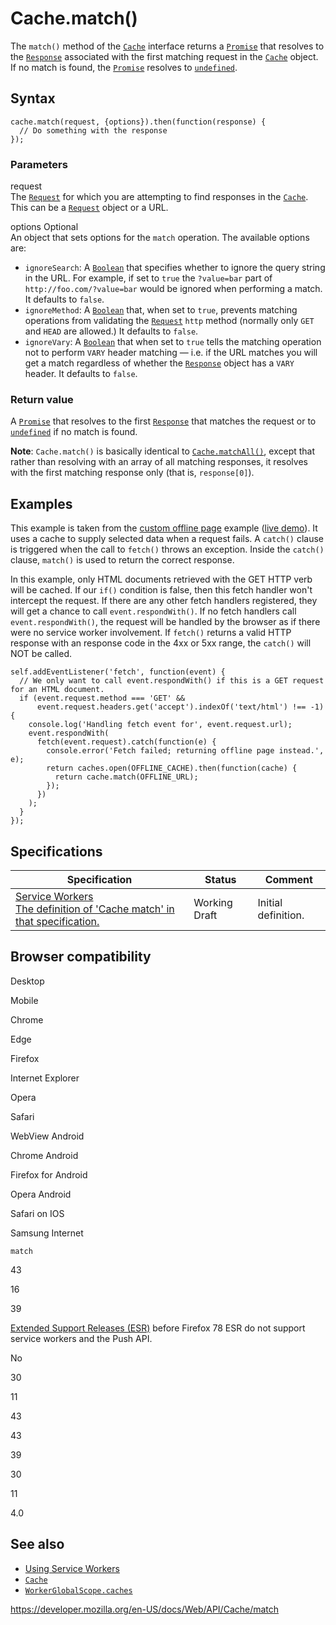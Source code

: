 # Cache.match()

The `match()` method of the [`Cache`](../cache) interface returns a [`Promise`](https://developer.mozilla.org/en-US/docs/Web/JavaScript/Reference/Global_Objects/Promise) that resolves to the [`Response`](../response) associated with the first matching request in the [`Cache`](../cache) object. If no match is found, the [`Promise`](https://developer.mozilla.org/en-US/docs/Web/JavaScript/Reference/Global_Objects/Promise) resolves to [`undefined`](https://developer.mozilla.org/en-US/docs/Web/JavaScript/Reference/Global_Objects/undefined).

## Syntax

    cache.match(request, {options}).then(function(response) {
      // Do something with the response
    });

### Parameters

request  
The [`Request`](../request) for which you are attempting to find responses in the [`Cache`](../cache). This can be a [`Request`](../request) object or a URL.

options <span class="badge inline optional">Optional</span>  
An object that sets options for the `match` operation. The available options are:

- `ignoreSearch`: A [`Boolean`](https://developer.mozilla.org/en-US/docs/Web/JavaScript/Reference/Global_Objects/Boolean) that specifies whether to ignore the query string in the URL. For example, if set to `true` the `?value=bar` part of `http://foo.com/?value=bar` would be ignored when performing a match. It defaults to `false`.
- `ignoreMethod`: A [`Boolean`](https://developer.mozilla.org/en-US/docs/Web/JavaScript/Reference/Global_Objects/Boolean) that, when set to `true`, prevents matching operations from validating the [`Request`](../request) `http` method (normally only `GET` and `HEAD` are allowed.) It defaults to `false`.
- `ignoreVary`: A [`Boolean`](https://developer.mozilla.org/en-US/docs/Web/JavaScript/Reference/Global_Objects/Boolean) that when set to `true` tells the matching operation not to perform `VARY` header matching — i.e. if the URL matches you will get a match regardless of whether the [`Response`](../response) object has a `VARY` header. It defaults to `false`.

### Return value

A [`Promise`](https://developer.mozilla.org/en-US/docs/Web/JavaScript/Reference/Global_Objects/Promise) that resolves to the first [`Response`](../response) that matches the request or to [`undefined`](https://developer.mozilla.org/en-US/docs/Web/JavaScript/Reference/Global_Objects/undefined) if no match is found.

**Note**: `Cache.match()` is basically identical to [`Cache.matchAll()`](matchall), except that rather than resolving with an array of all matching responses, it resolves with the first matching response only (that is, `response[0]`).

## Examples

This example is taken from the [custom offline page](https://github.com/GoogleChrome/samples/blob/gh-pages/service-worker/custom-offline-page/service-worker.js) example ([live demo](https://googlechrome.github.io/samples/service-worker/custom-offline-page/index.html)). It uses a cache to supply selected data when a request fails. A `catch()` clause is triggered when the call to `fetch()` throws an exception. Inside the `catch()` clause, `match()` is used to return the correct response.

In this example, only HTML documents retrieved with the GET HTTP verb will be cached. If our `if()` condition is false, then this fetch handler won't intercept the request. If there are any other fetch handlers registered, they will get a chance to call `event.respondWith()`. If no fetch handlers call `event.respondWith()`, the request will be handled by the browser as if there were no service worker involvement. If `fetch()` returns a valid HTTP response with an response code in the 4xx or 5xx range, the `catch()` will NOT be called.

    self.addEventListener('fetch', function(event) {
      // We only want to call event.respondWith() if this is a GET request for an HTML document.
      if (event.request.method === 'GET' &&
          event.request.headers.get('accept').indexOf('text/html') !== -1) {
        console.log('Handling fetch event for', event.request.url);
        event.respondWith(
          fetch(event.request).catch(function(e) {
            console.error('Fetch failed; returning offline page instead.', e);
            return caches.open(OFFLINE_CACHE).then(function(cache) {
              return cache.match(OFFLINE_URL);
            });
          })
        );
      }
    });

## Specifications

<table><thead><tr class="header"><th>Specification</th><th>Status</th><th>Comment</th></tr></thead><tbody><tr class="odd"><td><a href="https://w3c.github.io/ServiceWorker/#cache-match">Service Workers<br />
<span class="small">The definition of 'Cache match' in that specification.</span></a></td><td><span class="spec-wd">Working Draft</span></td><td>Initial definition.</td></tr></tbody></table>

## Browser compatibility

Desktop

Mobile

Chrome

Edge

Firefox

Internet Explorer

Opera

Safari

WebView Android

Chrome Android

Firefox for Android

Opera Android

Safari on IOS

Samsung Internet

`match`

43

16

39

[Extended Support Releases (ESR)](https://www.mozilla.org/en-US/firefox/organizations/) before Firefox 78 ESR do not support service workers and the Push API.

No

30

11

43

43

39

30

11

4.0

## See also

- [Using Service Workers](../service_worker_api/using_service_workers)
- [`Cache`](../cache)
- [`WorkerGlobalScope.caches`](../windoworworkerglobalscope/caches)

<a href="https://developer.mozilla.org/en-US/docs/Web/API/Cache/match" class="_attribution-link">https://developer.mozilla.org/en-US/docs/Web/API/Cache/match</a>
